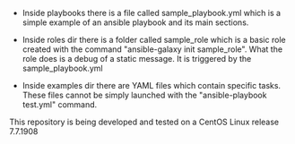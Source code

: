 - Inside playbooks there is a file called sample_playbook.yml which is a simple example of an ansible playbook and its main sections.

- Inside roles dir there is a folder called sample_role which is a basic role created with the command "ansible-galaxy init sample_role".   What the role does is a debug of a static message. It is triggered by the sample_playbook.yml

- Inside examples dir there are YAML files which contain specific tasks. These files cannot be simply launched with the "ansible-playbook   test.yml" command.

This repository is being developed and tested on a CentOS Linux release 7.7.1908
